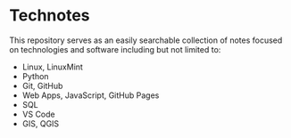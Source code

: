 # Technotes

This repository serves as an easily searchable collection of notes focused on technologies and software including but not limited to:
- Linux, LinuxMint
- Python
- Git, GitHub
- Web Apps, JavaScript, GitHub Pages
- SQL
- VS Code
- GIS, QGIS

